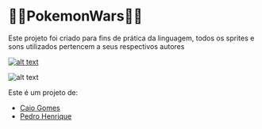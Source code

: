 # 🚀👾PokemonWars👾🚀
Este projeto foi criado para fins de prática da linguagem, todos os sprites e sons utilizados pertencem a seus respectivos autores

[![alt text](https://github.com/pedrocorrea2002/PokemonWars/blob/main/img/BotãoJogar.png?raw=true)](https://pokemonwars-7ed35.web.app/)
  
![alt text](https://github.com/pedrocorrea2002/PokemonWars/blob/main/img/PokemonWars.gif?raw=true)

Este é um projeto de:<br>
  * [Caio Gomes](https://github.com/Caio-Gomes-Lemos)
  * [Pedro Henrique](https://github.com/pedrocorrea2002) 
